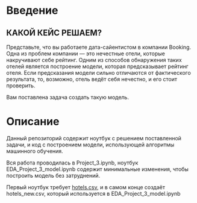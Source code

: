# Введение
## КАКОЙ КЕЙС РЕШАЕМ?
Представьте, что вы работаете дата-сайентистом в компании Booking. Одна из проблем компании — это нечестные отели, которые накручивают себе рейтинг. Одним из способов обнаружения таких отелей является построение модели, которая предсказывает рейтинг отеля. Если предсказания модели сильно отличаются от фактического результата, то, возможно, отель ведёт себя нечестно, и его стоит проверить.

Вам поставлена задача создать такую модель.
# Описание
Данный репозиторий содержит ноутбук с решением поставленной задачи, и код с построением модели, использующей алгоритмы машинного обучения.

Вся работа проводилась в Project_3.ipynb, ноутбук EDA_Project_3_model.ipynb содержит минимальные изменения, чтобы построить модель без затруднений.

Первый ноутбук требует [hotels.csv](https://drive.google.com/file/d/1Qj0iYEbD64eVAaaBylJeIi3qvMzxf2C_/view?usp=sharing), и в самом конце создаёт hotels_new.csv, который используется в EDA_Project_3_model.ipynb
